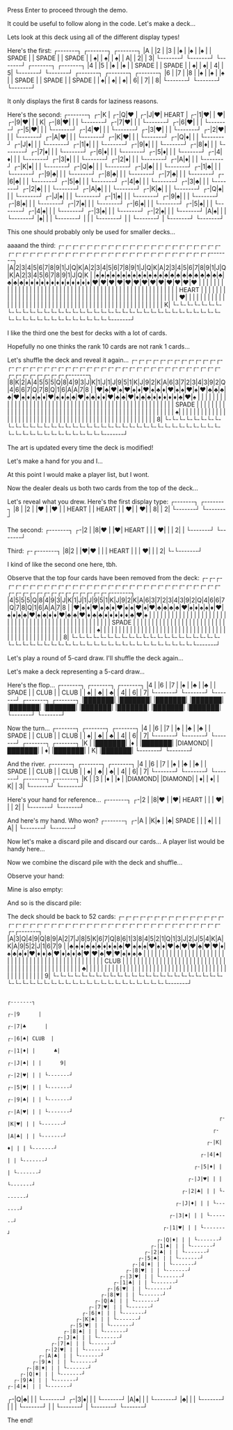 Press Enter to proceed through the demo.

It could be useful to follow along in the code.
Let's make a deck...

Lets look at this deck using all of the different display types!

Here's the first:
 ┌-------┐ ┌-------┐ ┌-------┐
 |A      | |2      | |3      |
 |♠      | |♠      | |♠      |
 | SPADE | | SPADE | | SPADE |
 |      ♠| |      ♠| |      ♠|
 |      A| |      2| |      3|
 └-------┘ └-------┘ └-------┘
      ┌-------┐ ┌-------┐
      |4      | |5      |
      |♠      | |♠      |
      | SPADE | | SPADE |
      |      ♠| |      ♠|
      |      4| |      5|
      └-------┘ └-------┘
 ┌-------┐ ┌-------┐ ┌-------┐
 |6      | |7      | |8      |
 |♠      | |♠      | |♠      |
 | SPADE | | SPADE | | SPADE |
 |      ♠| |      ♠| |      ♠|
 |      6| |      7| |      8|
 └-------┘ └-------┘ └-------┘

It only displays the first 8 cards for laziness reasons.

Here's the second:
                                                                                                      ┌-------┐
                                                                                                    ┌-|K      |
                                                                                                  ┌-|Q|♥      |
                                                                                                ┌-|J|♥| HEART |
                                                                                              ┌-|1|♥| |      ♥|
                                                                                            ┌-|9|♥| | |      K|
                                                                                          ┌-|8|♥| | | └-------┘
                                                                                        ┌-|7|♥| | | └-------┘
                                                                                      ┌-|6|♥| | | └-------┘
                                                                                    ┌-|5|♥| | | └-------┘
                                                                                  ┌-|4|♥| | | └-------┘
                                                                                ┌-|3|♥| | | └-------┘
                                                                              ┌-|2|♥| | | └-------┘
                                                                            ┌-|A|♥| | | └-------┘
                                                                          ┌-|K|♥| | | └-------┘
                                                                        ┌-|Q|♦| | | └-------┘
                                                                      ┌-|J|♦| | | └-------┘
                                                                    ┌-|1|♦| | | └-------┘
                                                                  ┌-|9|♦| | | └-------┘
                                                                ┌-|8|♦| | | └-------┘
                                                              ┌-|7|♦| | | └-------┘
                                                            ┌-|6|♦| | | └-------┘
                                                          ┌-|5|♦| | | └-------┘
                                                        ┌-|4|♦| | | └-------┘
                                                      ┌-|3|♦| | | └-------┘
                                                    ┌-|2|♦| | | └-------┘
                                                  ┌-|A|♦| | | └-------┘
                                                ┌-|K|♦| | | └-------┘
                                              ┌-|Q|♣| | | └-------┘
                                            ┌-|J|♣| | | └-------┘
                                          ┌-|1|♣| | | └-------┘
                                        ┌-|9|♣| | | └-------┘
                                      ┌-|8|♣| | | └-------┘
                                    ┌-|7|♣| | | └-------┘
                                  ┌-|6|♣| | | └-------┘
                                ┌-|5|♣| | | └-------┘
                              ┌-|4|♣| | | └-------┘
                            ┌-|3|♣| | | └-------┘
                          ┌-|2|♣| | | └-------┘
                        ┌-|A|♣| | | └-------┘
                      ┌-|K|♣| | | └-------┘
                    ┌-|Q|♠| | | └-------┘
                  ┌-|J|♠| | | └-------┘
                ┌-|1|♠| | | └-------┘
              ┌-|9|♠| | | └-------┘
            ┌-|8|♠| | | └-------┘
          ┌-|7|♠| | | └-------┘
        ┌-|6|♠| | | └-------┘
      ┌-|5|♠| | | └-------┘
    ┌-|4|♠| | | └-------┘
  ┌-|3|♠| | | └-------┘
┌-|2|♠| | | └-------┘
|A|♠| | | └-------┘
|♠| | | └-------┘
| | | └-------┘
| | └-------┘
| └-------┘
└-------┘


This one should probably only be used for smaller decks...

aaaand the third:
┌-┌-┌-┌-┌-┌-┌-┌-┌-┌-┌-┌-┌-┌-┌-┌-┌-┌-┌-┌-┌-┌-┌-┌-┌-┌-┌-┌-┌-┌-┌-┌-┌-┌-┌-┌-┌-┌-┌-┌-┌-┌-┌-┌-┌-┌-┌-┌-┌-┌-┌-┌-------┐
|A|2|3|4|5|6|7|8|9|1|J|Q|K|A|2|3|4|5|6|7|8|9|1|J|Q|K|A|2|3|4|5|6|7|8|9|1|J|Q|K|A|2|3|4|5|6|7|8|9|1|J|Q|K      |
|♠|♠|♠|♠|♠|♠|♠|♠|♠|♠|♠|♠|♠|♣|♣|♣|♣|♣|♣|♣|♣|♣|♣|♣|♣|♣|♦|♦|♦|♦|♦|♦|♦|♦|♦|♦|♦|♦|♦|♥|♥|♥|♥|♥|♥|♥|♥|♥|♥|♥|♥|♥      |
| | | | | | | | | | | | | | | | | | | | | | | | | | | | | | | | | | | | | | | | | | | | | | | | | | | | HEART |
| | | | | | | | | | | | | | | | | | | | | | | | | | | | | | | | | | | | | | | | | | | | | | | | | | | |      ♥|
| | | | | | | | | | | | | | | | | | | | | | | | | | | | | | | | | | | | | | | | | | | | | | | | | | | |      K|
└-└-└-└-└-└-└-└-└-└-└-└-└-└-└-└-└-└-└-└-└-└-└-└-└-└-└-└-└-└-└-└-└-└-└-└-└-└-└-└-└-└-└-└-└-└-└-└-└-└-└-└-------┘

I like the third one the best for decks with a lot of cards.

Hopefully no one thinks the rank 10 cards are not rank 1 cards...

Let's shuffle the deck and reveal it again...
┌-┌-┌-┌-┌-┌-┌-┌-┌-┌-┌-┌-┌-┌-┌-┌-┌-┌-┌-┌-┌-┌-┌-┌-┌-┌-┌-┌-┌-┌-┌-┌-┌-┌-┌-┌-┌-┌-┌-┌-┌-┌-┌-┌-┌-┌-┌-┌-┌-┌-┌-┌-------┐
|8|K|2|A|4|5|5|5|Q|8|4|9|3|J|K|1|J|1|J|9|5|1|K|J|9|2|K|A|6|3|7|2|3|4|3|9|2|Q|4|6|6|7|Q|7|8|Q|1|6|A|A|7|8      |
|♥|♣|♥|♠|♥|♠|♦|♥|♠|♣|♦|♥|♠|♠|♥|♠|♥|♣|♣|♣|♣|♥|♠|♦|♠|♠|♦|♥|♠|♦|♠|♣|♥|♠|♣|♦|♦|♥|♣|♣|♥|♦|♣|♣|♦|♦|♦|♦|♦|♣|♥|♠      |
| | | | | | | | | | | | | | | | | | | | | | | | | | | | | | | | | | | | | | | | | | | | | | | | | | | | SPADE |
| | | | | | | | | | | | | | | | | | | | | | | | | | | | | | | | | | | | | | | | | | | | | | | | | | | |      ♠|
| | | | | | | | | | | | | | | | | | | | | | | | | | | | | | | | | | | | | | | | | | | | | | | | | | | |      8|
└-└-└-└-└-└-└-└-└-└-└-└-└-└-└-└-└-└-└-└-└-└-└-└-└-└-└-└-└-└-└-└-└-└-└-└-└-└-└-└-└-└-└-└-└-└-└-└-└-└-└-└-------┘

The art is updated every time the deck is modified!

Let's make a hand for you and I...

At this point I would make a player list, but I wont.

Now the dealer deals us both two cards from the top of the deck...

Let's reveal what you drew. Here's the first display type:
 ┌-------┐ ┌-------┐
 |8      | |2      |
 |♥      | |♥      |
 | HEART | | HEART |
 |      ♥| |      ♥|
 |      8| |      2|
 └-------┘ └-------┘

The second:
  ┌-------┐
┌-|2      |
|8|♥      |
|♥| HEART |
| |      ♥|
| |      2|
| └-------┘
└-------┘


Third:
┌-┌-------┐
|8|2      |
|♥|♥      |
| | HEART |
| |      ♥|
| |      2|
└-└-------┘

I kind of like the second one here, tbh.

Observe that the top four cards have been removed from the deck:
┌-┌-┌-┌-┌-┌-┌-┌-┌-┌-┌-┌-┌-┌-┌-┌-┌-┌-┌-┌-┌-┌-┌-┌-┌-┌-┌-┌-┌-┌-┌-┌-┌-┌-┌-┌-┌-┌-┌-┌-┌-┌-┌-┌-┌-┌-┌-┌-------┐
|4|5|5|5|Q|8|4|9|3|J|K|1|J|1|J|9|5|1|K|J|9|2|K|A|6|3|7|2|3|4|3|9|2|Q|4|6|6|7|Q|7|8|Q|1|6|A|A|7|8      |
|♥|♠|♦|♥|♠|♣|♦|♥|♠|♠|♥|♠|♥|♣|♣|♣|♣|♥|♠|♦|♠|♠|♦|♥|♠|♦|♠|♣|♥|♠|♣|♦|♦|♥|♣|♣|♥|♦|♣|♣|♦|♦|♦|♦|♦|♣|♥|♠      |
| | | | | | | | | | | | | | | | | | | | | | | | | | | | | | | | | | | | | | | | | | | | | | | | SPADE |
| | | | | | | | | | | | | | | | | | | | | | | | | | | | | | | | | | | | | | | | | | | | | | | |      ♠|
| | | | | | | | | | | | | | | | | | | | | | | | | | | | | | | | | | | | | | | | | | | | | | | |      8|
└-└-└-└-└-└-└-└-└-└-└-└-└-└-└-└-└-└-└-└-└-└-└-└-└-└-└-└-└-└-└-└-└-└-└-└-└-└-└-└-└-└-└-└-└-└-└-└-------┘

Let's play a round of 5-card draw. I'll shuffle the deck again...

Let's make a deck representing a 5-card draw...

Here's the flop...
 ┌-------┐ ┌-------┐ ┌-------┐
 |4      | |6      | |7      |
 |♠      | |♣      | |♣      |
 | SPADE | | CLUB  | | CLUB  |
 |      ♠| |      ♣| |      ♣|
 |      4| |      6| |      7|
 └-------┘ └-------┘ └-------┘
      ┌-------┐ ┌-------┐
      |███████| |███████|
      |███████| |███████|
      |███████| |███████|
      |███████| |███████|
      |███████| |███████|
      └-------┘ └-------┘

Now the turn...
 ┌-------┐ ┌-------┐ ┌-------┐
 |4      | |6      | |7      |
 |♠      | |♣      | |♣      |
 | SPADE | | CLUB  | | CLUB  |
 |      ♠| |      ♣| |      ♣|
 |      4| |      6| |      7|
 └-------┘ └-------┘ └-------┘
      ┌-------┐ ┌-------┐
      |K      | |███████|
      |♦      | |███████|
      |DIAMOND| |███████|
      |      ♦| |███████|
      |      K| |███████|
      └-------┘ └-------┘

And the river.
 ┌-------┐ ┌-------┐ ┌-------┐
 |4      | |6      | |7      |
 |♠      | |♣      | |♣      |
 | SPADE | | CLUB  | | CLUB  |
 |      ♠| |      ♣| |      ♣|
 |      4| |      6| |      7|
 └-------┘ └-------┘ └-------┘
      ┌-------┐ ┌-------┐
      |K      | |3      |
      |♦      | |♦      |
      |DIAMOND| |DIAMOND|
      |      ♦| |      ♦|
      |      K| |      3|
      └-------┘ └-------┘

Here's your hand for reference...
  ┌-------┐
┌-|2      |
|8|♥      |
|♥| HEART |
| |      ♥|
| |      2|
| └-------┘
└-------┘


And here's my hand. Who won?
  ┌-------┐
┌-|A      |
|K|♠      |
|♣| SPADE |
| |      ♠|
| |      A|
| └-------┘
└-------┘


Now let's make a discard pile and discard our cards...
A player list would be handy here...

Now we combine the discard pile with the deck and shuffle...

Observe your hand: 








Mine is also empty: 







And so is the discard pile:








The deck should be back to 52 cards:
┌-┌-┌-┌-┌-┌-┌-┌-┌-┌-┌-┌-┌-┌-┌-┌-┌-┌-┌-┌-┌-┌-┌-┌-┌-┌-┌-┌-┌-┌-┌-┌-┌-┌-┌-┌-┌-┌-┌-┌-┌-┌-┌-┌-┌-┌-┌-------┐
|A|3|Q|4|9|Q|8|9|A|2|7|J|8|5|K|6|7|Q|8|6|1|3|8|4|5|2|1|Q|1|3|J|2|J|5|4|K|A|K|A|9|5|2|J|1|6|7|9      |
|♣|♠|♦|♣|♠|♣|♦|♦|♠|♣|♥|♠|♠|♠|♥|♠|♦|♥|♣|♥|♥|♣|♥|♥|♦|♠|♣|♠|♦|♥|♦|♦|♣|♥|♦|♠|♦|♣|♥|♥|♣|♥|♥|♠|♦|♠|♣      |
| | | | | | | | | | | | | | | | | | | | | | | | | | | | | | | | | | | | | | | | | | | | | | | CLUB  |
| | | | | | | | | | | | | | | | | | | | | | | | | | | | | | | | | | | | | | | | | | | | | | |      ♣|
| | | | | | | | | | | | | | | | | | | | | | | | | | | | | | | | | | | | | | | | | | | | | | |      9|
└-└-└-└-└-└-└-└-└-└-└-└-└-└-└-└-└-└-└-└-└-└-└-└-└-└-└-└-└-└-└-└-└-└-└-└-└-└-└-└-└-└-└-└-└-└-└-------┘

                                                                                            ┌-------┐
                                                                                          ┌-|9      |
                                                                                        ┌-|7|♣      |
                                                                                      ┌-|6|♠| CLUB  |
                                                                                    ┌-|1|♦| |      ♣|
                                                                                  ┌-|J|♠| | |      9|
                                                                                ┌-|2|♥| | | └-------┘
                                                                              ┌-|5|♥| | | └-------┘
                                                                            ┌-|9|♣| | | └-------┘
                                                                          ┌-|A|♥| | | └-------┘
                                                                        ┌-|K|♥| | | └-------┘
                                                                      ┌-|A|♣| | | └-------┘
                                                                    ┌-|K|♦| | | └-------┘
                                                                  ┌-|4|♠| | | └-------┘
                                                                ┌-|5|♦| | | └-------┘
                                                              ┌-|J|♥| | | └-------┘
                                                            ┌-|2|♣| | | └-------┘
                                                          ┌-|J|♦| | | └-------┘
                                                        ┌-|3|♦| | | └-------┘
                                                      ┌-|1|♥| | | └-------┘
                                                    ┌-|Q|♦| | | └-------┘
                                                  ┌-|1|♠| | | └-------┘
                                                ┌-|2|♣| | | └-------┘
                                              ┌-|5|♠| | | └-------┘
                                            ┌-|4|♦| | | └-------┘
                                          ┌-|8|♥| | | └-------┘
                                        ┌-|3|♥| | | └-------┘
                                      ┌-|1|♣| | | └-------┘
                                    ┌-|6|♥| | | └-------┘
                                  ┌-|8|♥| | | └-------┘
                                ┌-|Q|♣| | | └-------┘
                              ┌-|7|♥| | | └-------┘
                            ┌-|6|♦| | | └-------┘
                          ┌-|K|♠| | | └-------┘
                        ┌-|5|♥| | | └-------┘
                      ┌-|8|♠| | | └-------┘
                    ┌-|J|♠| | | └-------┘
                  ┌-|7|♠| | | └-------┘
                ┌-|2|♥| | | └-------┘
              ┌-|A|♣| | | └-------┘
            ┌-|9|♠| | | └-------┘
          ┌-|8|♦| | | └-------┘
        ┌-|Q|♦| | | └-------┘
      ┌-|9|♣| | | └-------┘
    ┌-|4|♠| | | └-------┘
  ┌-|Q|♣| | | └-------┘
┌-|3|♦| | | └-------┘
|A|♠| | | └-------┘
|♣| | | └-------┘
| | | └-------┘
| | └-------┘
| └-------┘
└-------┘

The end!